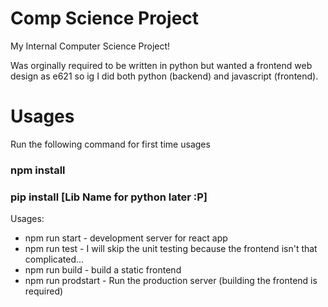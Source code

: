 # Comp Science Project
My Internal Computer Science Project!

Was orginally required to be written in python but wanted a frontend web design as e621 so ig I did both python (backend) and javascript (frontend).

# Usages
Run the following command for first time usages
### npm install
### pip install [Lib Name for python later :P]

Usages:
* npm run start - development server for react app
* npm run test - I will skip the unit testing because the frontend isn't that complicated...
* npm run build - build a static frontend
* npm run prodstart - Run the production server (building the frontend is required)